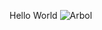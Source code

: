 Hello World
![Arbol](https://dam.ngenespanol.com/wp-content/uploads/2019/06/arbol-mas-alto-del-mundo.png)